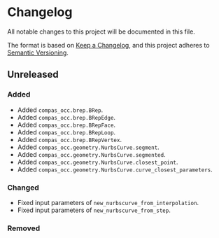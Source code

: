 # Changelog

All notable changes to this project will be documented in this file.

The format is based on [Keep a Changelog](https://keepachangelog.com/en/1.0.0/),
and this project adheres to [Semantic Versioning](https://semver.org/spec/v2.0.0.html).

## Unreleased

### Added

* Added `compas_occ.brep.BRep`.
* Added `compas_occ.brep.BRepEdge`.
* Added `compas_occ.brep.BRepFace`.
* Added `compas_occ.brep.BRepLoop`.
* Added `compas_occ.brep.BRepVertex`.
* Added `compas_occ.geometry.NurbsCurve.segment`.
* Added `compas_occ.geometry.NurbsCurve.segmented`.
* Added `compas_occ.geometry.NurbsCurve.closest_point`.
* Added `compas_occ.geometry.NurbsCurve.curve_closest_parameters`.

### Changed

* Fixed input parameters of `new_nurbscurve_from_interpolation`.
* Fixed input parameters of `new_nurbscurve_from_step`.

### Removed
